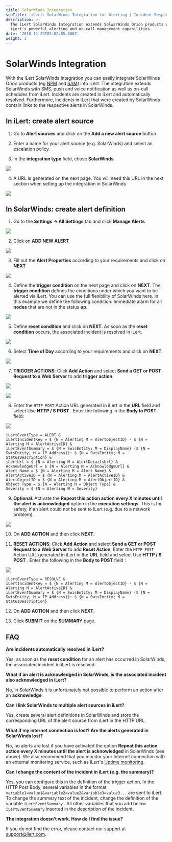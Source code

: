 ```yaml
---
title: SolarWinds Integration
seoTitle: 'iLert: SolarWinds Integration for Alerting | Incident Response | Uptime'
description: >-
  The iLert SolarWinds Integration extends SolwarWinds Orion products with
  iLert's powerful alerting and on-call management capabilities.
date: '2018-12-29T05:02:05.000Z'
weight: 1
---
```


# SolarWinds Integration

With the iLert SolarWinds Integration you can easily integrate SolarWinds Orion products \(eg [NPM](https://www.solarwinds.com/network-performance-monitor) and [SAM](https://www.solarwinds.com/server-application-monitor)\) into iLert. The integration extends SolarWinds with SMS, push and voice notification as well as on-call schedules from iLert. Incidents are created in iLert and automatically resolved. Furthermore, incidents in iLert that were created by SolarWinds contain links to the respective alerts in SolarWinds.

## In iLert: create alert source <a id="create-alarm-source"></a>

1. Go to **Alert sources** and click on the **Add a new alert source** button

2. Enter a name for your alert source \(e.g. SolarWinds\) and select an escalation policy.

3. In the **integration type** field, chose **SolarWinds**.

![](../.gitbook/assets/screenshot-2020-09-04-at-09.55.06.png)

4. A URL is generated on the next page. You will need this URL in the next section when setting up the integration in SolarWinds

![](../.gitbook/assets/screenshot-2020-09-04-at-09.58.49.png)

## In SolarWinds: create alert definition <a id="alert-definition"></a>

1. Go to the **Settings → All Settings** tab and click **Manage Alerts**

![](../.gitbook/assets/sw3.png)

2. Click on **ADD NEW ALERT**

![](../.gitbook/assets/sw4.png)

3. Fill out the **Alert Properties** according to your requirements and click on **NEXT**

![](../.gitbook/assets/sw5.png)

4. Define the **trigger condition** on the next page and click on **NEXT**. The **trigger condition** defines the conditions under which you want to be alerted via iLert. You can use the full flexibility of SolarWinds here. In this example we define the following condition: Immediate alarm for all **nodes** that are not in the status **up**.

![](../.gitbook/assets/sw6.png)

5. Define **reset condition** and click on **NEXT**. As soon as the **reset condition** occurs, the associated incident is resolved in iLert.

![](../.gitbook/assets/sw7.png)

6. Select **Time of Day** according to your requirements and click on **NEXT**.

![](../.gitbook/assets/sw8.png)

7. **TRIGGER ACTIONS**: Click **Add Action** and select **Send a GET or POST Request to a Web Server** to add **trigger action**.

![](../.gitbook/assets/sw9.png)

![](../.gitbook/assets/sw10.png)

8. Enter the `HTTP POST` Action URL generated in iLert in the **URL** field and select Use **HTTP / S POST** . Enter the following in the **Body to POST** field:

![](../.gitbook/assets/sw11.png)

```text
iLertEventType = ALERT &
iLertIncidentKey = $ {N = Alerting M = AlertObjectID} - $ {N = Alerting M = AlertActiveID} &
iLertEventSummary = $ {N = SwisEntity; M = DisplayName} ($ {N = SwisEntity; M = IP_Address}): $ {N = SwisEntity; M = StatusDescription} &
iLertUrl = $ {N = Alerting M = AlertDetailsUrl} &
AcknowledgeUrl = $ {N = Alerting M = AcknowledgeUrl} &
Alert Name = $ {N = Alerting M = Alert Name} &
AlertActiveID = $ {N = Alerting M = AlertActiveID} &
AlertObjectID = $ {N = Alerting M = AlertObjectID} &
Object Type = $ {N = Alerting M = Object Type} &
Severity = $ {N = Alerting M = Severity}
```

9. **Optional**: Activate the **Repeat this action action every X minutes until the alert is acknowledged** option in the **execution settings**. This is for safety, if an alert could not be sent to iLert \(e.g. due to a network problem\).

![](../.gitbook/assets/sw12.png)

10. On **ADD ACTION** and  then click **NEXT**.

11. **RESET ACTIONS**:  Click **Add Action** and select **Send a GET or POST Request to a Web Server** to add **Reset Action**. Enter the `HTTP POST` Action URL generated in iLert in the **URL** field and select Use **HTTP / S POST** . Enter the following in the **Body to POST** field :

![](../.gitbook/assets/sw13.png)

```text
iLertEventType = RESOLVE &
iLertIncidentKey = $ {N = Alerting M = AlertObjectID} - $ {N = Alerting M = AlertActiveID} &
iLertEventSummary = $ {N = SwisEntity; M = DisplayName} ($ {N = SwisEntity; M = IP_Address}): $ {N = SwisEntity; M = StatusDescription}
```

12. On **ADD ACTION** and then click **NEXT**.

13. Click **SUBMIT** on the **SUMMARY** page.

## FAQ <a id="faq"></a>

**Are incidents automatically resolved in iLert?**

Yes, as soon as the **reset condition** for an alert has occurred in SolarWinds, the associated incident in iLert is resolved.

**What if an alert is acknowledged in SolarWinds, is the associated incident also acknowledged in iLert?**

No, in SolarWinds it is unfortunately not possible to perform an action after an **acknowledge**.

**Can I link SolarWinds to multiple alert sources in iLert?**

Yes, create several alert definitions in SolarWinds and store the corresponding URL of the alert source from iLert in the HTTP URL.

**What if my internet connection is lost? Are the alerts generated in SolarWinds lost?**

No, no alerts are lost if you have activated the option **Repeat this action action every X minutes until the alert is acknowledged** in SolarWinds \(see above\). We also recommend that you monitor your Internet connection with an external monitoring service, such as iLert's [Uptime monitoring](https://www.ilert.com/product/uptime-monitoring/). 

**Can I change the content of the incident in iLert \(e.g. the summary\)?**

Yes, you can configure this in the definition of the trigger action. In the HTTP Post Body, several variables in the format `variable1=value1&variable2=value2&variable3=value3...` are sent to iLert. To change the summary text of the incident, change the definition of the variable `iLertEventSummary` . All other variables that you add below `iLertEventSummary`  inserted in the description of the incident.

**The integration doesn't work. How do I find the issue?**

If you do not find the error, please contact our support at [support@ilert.com](mailto:support@ilert.com).

